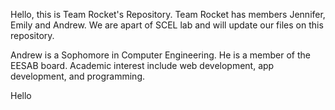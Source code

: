Hello, this is Team Rocket's Repository. Team Rocket has members Jennifer, Emily and Andrew. We are apart of SCEL lab and will update our files on this repository.

Andrew is a Sophomore in Computer Engineering. He is a member of the EESAB board. Academic interest include web development, app development, and programming.  

Hello

